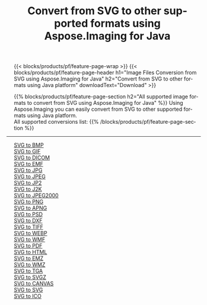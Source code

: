 ﻿---
title: Convert from SVG to other supported formats using Aspose.Imaging for Java 
weight: 3920
url: /java/conversion/from/svg 
lang: en
langdirlevel: 2
locales: zh-hans,ja,it,ru,de,es,fr,nl,id,lt,pl,pt,vi,tr,ko,zh-hant,ar,hi,th,sv,cs,uk,he
description: Using Aspose.Imaging you can easily convert from SVG to other formats using Java platform
---

{{< blocks/products/pf/feature-page-wrap >}}
{{< blocks/products/pf/feature-page-header h1="Image Files Conversion from SVG using Aspose.Imaging for Java" h2="Convert from SVG to other formats using Java platform" downloadText="Download" >}}


{{% blocks/products/pf/feature-page-section  h2="All supported image formats to convert from SVG using Aspose.Imaging for Java" %}}
Using Aspose.Imaging you can easily convert from SVG to other supported formats using Java platform.
<br/>
All supported conversions list:
{{% /blocks/products/pf/feature-page-section %}}
<div class="container-fluid productfamilypage bg-gray">
    <div class="convertypes bg-gray agp-content section">
        <div class="container">
		<hr style="margin-left:-20px;"/>
		<div class="row other-converters">
		    <div class='col-md-2 other-converter remove-lp remove-rp'><a href="/imaging/java/conversion/svg-to-bmp" >SVG to BMP</a></div><div class='col-md-2 other-converter remove-lp remove-rp'><a href="/imaging/java/conversion/svg-to-gif" >SVG to GIF</a></div><div class='col-md-2 other-converter remove-lp remove-rp'><a href="/imaging/java/conversion/svg-to-dicom" >SVG to DICOM</a></div><div class='col-md-2 other-converter remove-lp remove-rp'><a href="/imaging/java/conversion/svg-to-emf" >SVG to EMF</a></div><div class='col-md-2 other-converter remove-lp remove-rp'><a href="/imaging/java/conversion/svg-to-jpg" >SVG to JPG</a></div><div class='col-md-2 other-converter remove-lp remove-rp'><a href="/imaging/java/conversion/svg-to-jpeg" >SVG to JPEG</a></div><div class='col-md-2 other-converter remove-lp remove-rp'><a href="/imaging/java/conversion/svg-to-jp2" >SVG to JP2</a></div><div class='col-md-2 other-converter remove-lp remove-rp'><a href="/imaging/java/conversion/svg-to-j2k" >SVG to J2K</a></div><div class='col-md-2 other-converter remove-lp remove-rp'><a href="/imaging/java/conversion/svg-to-jpeg2000" >SVG to JPEG2000</a></div><div class='col-md-2 other-converter remove-lp remove-rp'><a href="/imaging/java/conversion/svg-to-png" >SVG to PNG</a></div><div class='col-md-2 other-converter remove-lp remove-rp'><a href="/imaging/java/conversion/svg-to-apng" >SVG to APNG</a></div><div class='col-md-2 other-converter remove-lp remove-rp'><a href="/imaging/java/conversion/svg-to-psd" >SVG to PSD</a></div><div class='col-md-2 other-converter remove-lp remove-rp'><a href="/imaging/java/conversion/svg-to-dxf" >SVG to DXF</a></div><div class='col-md-2 other-converter remove-lp remove-rp'><a href="/imaging/java/conversion/svg-to-tiff" >SVG to TIFF</a></div><div class='col-md-2 other-converter remove-lp remove-rp'><a href="/imaging/java/conversion/svg-to-webp" >SVG to WEBP</a></div><div class='col-md-2 other-converter remove-lp remove-rp'><a href="/imaging/java/conversion/svg-to-wmf" >SVG to WMF</a></div><div class='col-md-2 other-converter remove-lp remove-rp'><a href="/imaging/java/conversion/svg-to-pdf" >SVG to PDF</a></div><div class='col-md-2 other-converter remove-lp remove-rp'><a href="/imaging/java/conversion/svg-to-html" >SVG to HTML</a></div><div class='col-md-2 other-converter remove-lp remove-rp'><a href="/imaging/java/conversion/svg-to-emz" >SVG to EMZ</a></div><div class='col-md-2 other-converter remove-lp remove-rp'><a href="/imaging/java/conversion/svg-to-wmz" >SVG to WMZ</a></div><div class='col-md-2 other-converter remove-lp remove-rp'><a href="/imaging/java/conversion/svg-to-tga" >SVG to TGA</a></div><div class='col-md-2 other-converter remove-lp remove-rp'><a href="/imaging/java/conversion/svg-to-svgz" >SVG to SVGZ</a></div><div class='col-md-2 other-converter remove-lp remove-rp'><a href="/imaging/java/conversion/svg-to-canvas" >SVG to CANVAS</a></div><div class='col-md-2 other-converter remove-lp remove-rp'><a href="/imaging/java/conversion/svg-to-svg" >SVG to SVG</a></div><div class='col-md-2 other-converter remove-lp remove-rp'><a href="/imaging/java/conversion/svg-to-ico" >SVG to ICO</a></div>
                </div>
        </div>
    </div>
</div>
<br/>


